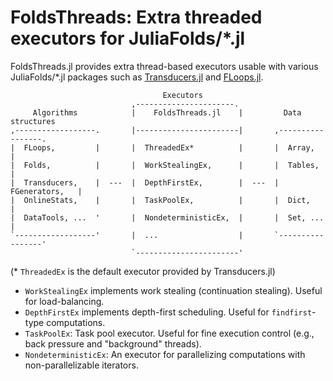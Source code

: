# FoldsThreads: Extra threaded executors for JuliaFolds/*.jl

FoldsThreads.jl provides extra thread-based executors usable with various
JuliaFolds/*.jl packages such as
[Transducers.jl](https://github.com/JuliaFolds/Transducers.jl) and
[FLoops.jl](https://github.com/JuliaFolds/FLoops.jl).

```
                                  Executors
                           ,----------------------.
     Algorithms            |    FoldsThreads.jl    |         Data structures
,------------------.       |-----------------------|       ,-----------------.
|  FLoops,         |       |  ThreadedEx*          |       |  Array,         |
|  Folds,          |       |  WorkStealingEx,      |       |  Tables,        |
|  Transducers,    |  ---  |  DepthFirstEx,        |  ---  |  FGenerators,   |
|  OnlineStats,    |       |  TaskPoolEx,          |       |  Dict,          |
|  DataTools, ...  '       |  NondeterministicEx,  |       |  Set, ...       |
`------------------'       |  ...                  |       `-----------------'
                           `-----------------------'
```

(* `ThreadedEx` is the default executor provided by Transducers.jl)

* `WorkStealingEx` implements work stealing (continuation stealing).
  Useful for load-balancing.
* `DepthFirstEx` implements depth-first scheduling. Useful for `findfirst`-type
  computations.
* `TaskPoolEx`: Task pool executor. Useful for fine execution control
  (e.g., back pressure and "background" threads).
* `NondeterministicEx`: An executor for parallelizing computations with
  non-parallelizable iterators.
